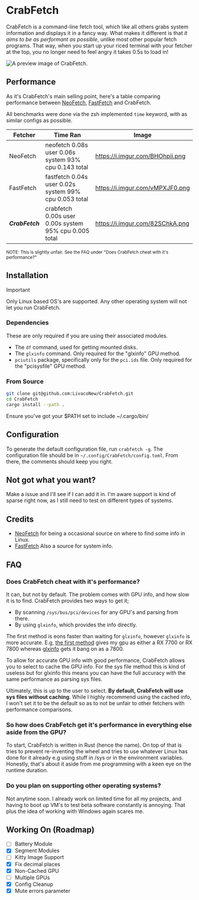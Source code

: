 # CrabFetch
CrabFetch is a command-line fetch tool, which like all others grabs system information and displays it in a fancy way. What makes it different is that _it aims to be as performant as possible_, unlike most other popular fetch programs. That way, when you start up your riced terminal with your fetcher at the top, you no longer need to feel angry it takes 0.5s to load in!

![A preview image of CrabFetch.](https://i.imgur.com/sP5cgm2.png)


## Performance
As it's CrabFetch's main selling point, here's a table comparing performance between [NeoFetch](https://github.com/dylanaraps/neofetch), [FastFetch](https://github.com/fastfetch-cli/fastfetch) and CrabFetch.

All benchmarks were done via the zsh implemented `time` keyword, with as similar configs as possible.

| **Fetcher**     | **Time Ran**                                           | **Image**                       |
| --------------- | ------------------------------------------------------ | ------------------------------- |
| NeoFetch        | neofetch  0.08s user 0.06s system 93% cpu 0.143 total  | https://i.imgur.com/BHOhpii.png |
| FastFetch       | fastfetch  0.04s user 0.02s system 99% cpu 0.053 total | https://i.imgur.com/vMPXJF0.png |
| ***CrabFetch*** | crabfetch  0.00s user 0.00s system 95% cpu 0.005 total | https://i.imgur.com/82SChkA.png |

<sub>NOTE: This is slightly unfair. See the FAQ under "Does CrabFetch cheat with it's performance?"</sub>


## Installation
> [!IMPORTANT]
> Only Linux based OS's are supported. Any other operating system will not let you run CrabFetch.

### Dependencies
These are only required if you are using their associated modules.
- The `df` command, used for getting mounted disks.
- The `glxinfo` command. Only required for the "glxinfo" GPU method.
- `pciutils` package, specifically only for the `pci.ids` file. Only required for the "pcisysfile" GPU method.

### From Source
```sh
git clone git@github.com:LivacoNew/CrabFetch.git
cd CrabFetch
cargo install --path .
```
Ensure you've got your $PATH set to include ~/.cargo/bin/


## Configuration
To generate the default configuration file, run `crabfetch -g`.
The configuration file should be in `~/.config/CrabFetch/config.toml`. From there, the comments should keep you right.


## Not got what you want?
Make a issue and I'll see if I can add it in. I'm aware support is kind of sparse right now, as I still need to test on different types of systems.


## Credits
- [NeoFetch](https://github.com/dylanaraps/neofetch) for being a occasional source on where to find some info in Linux.
- [FastFetch](https://github.com/fastfetch-cli/fastfetch) Also a source for system info.


## FAQ
### Does CrabFetch cheat with it's performance?
It can, but not by default. The problem comes with GPU info, and how slow it is to find. CrabFetch provides two ways to get it;
- By scanning `/sys/bus/pci/devices` for any GPU's and parsing from there.
- By using `glxinfo`, which provides the info directly.

The first method is eons faster than waiting for `glxinfo`, however `glxinfo` is more accurate. E.g, [the first method](https://i.imgur.com/IzWCnlF.png) gives my gpu as either a RX 7700 or RX 7800 whereas [glxinfo](https://i.imgur.com/k7ds3ZK.png) gets it bang on as a 7800.

To allow for accurate GPU info with good performance, CrabFetch allows you to select to cache the GPU info. For the sys file method this is kind of useless but for glxinfo this means you can have the full accuracy with the same performance as parsing sys files.

Ultimately, this is up to the user to select. **By default, CrabFetch will use sys files without caching**. While I highly recommend using the cached info, I won't set it to be the default so as to not be unfair to other fetchers with performance comparisons.

### So how does CrabFetch get it's performance in everything else aside from the GPU?
To start, CrabFetch is written in Rust (hence the name). On top of that is tries to prevent re-inventing the wheel and tries to use whatever Linux has done for it already e.g using stuff in /sys or in the environment variables.
Honestly, that's about it aside from me programming with a keen eye on the runtime duration.

### Do you plan on supporting other operating systems?
Not anytime soon. I already work on limited time for all my projects, and having to boot up VM's to test beta software constantly is annoying. That plus the idea of working with Windows again scares me.


## Working On (Roadmap)
- [ ] Battery Module
- [x] Segment Modules
- [ ] Kitty Image Support
- [x] Fix decimal places
- [x] Non-Cached GPU
- [ ] Multiple GPUs
- [x] Config Cleanup
- [x] Mute errors parameter
